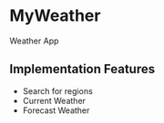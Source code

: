# MyWeather
Weather App
## Implementation Features
* Search for regions
* Current Weather
* Forecast Weather
